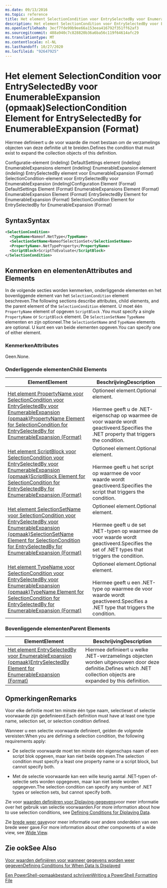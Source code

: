 ```yaml
---
ms.date: 09/13/2016
ms.topic: reference
title: Het element SelectionCondition voor EntrySelectedBy voor EnumerableExpansion (opmaak)
description: Het element SelectionCondition voor EntrySelectedBy voor EnumerableExpansion (opmaak)
ms.openlocfilehash: 3ecf7fde99b9ee66a153eea416792f351ff62af3
ms.sourcegitcommit: 488a940c7c828820b36a6ba56c119f64614afc29
ms.translationtype: MT
ms.contentlocale: nl-NL
ms.lasthandoff: 10/27/2020
ms.locfileid: "92647925"
---
```

# <a name="selectioncondition-element-for-entryselectedby-for-enumerableexpansion-format"></a><span data-ttu-id="f18b5-103">Het element SelectionCondition voor EntrySelectedBy voor EnumerableExpansion (opmaak)</span><span class="sxs-lookup"><span data-stu-id="f18b5-103">SelectionCondition Element for EntrySelectedBy for EnumerableExpansion (Format)</span></span>

<span data-ttu-id="f18b5-104">Hiermee definieert u de voor waarde die moet bestaan om de verzamelings objecten van deze definitie uit te breiden.</span><span class="sxs-lookup"><span data-stu-id="f18b5-104">Defines the condition that must exist to expand the collection objects of this definition.</span></span>

<span data-ttu-id="f18b5-105">Configuratie-element (indeling) DefaultSettings element (indeling) EnumerableExpansions element (indeling) EnumerableExpansion element (indeling) EntrySelectedBy element voor EnumerableExpansion (Format) SelectionCondition-element voor EntrySelectedBy voor EnumerableExpansion (indeling)</span><span class="sxs-lookup"><span data-stu-id="f18b5-105">Configuration Element (Format) DefaultSettings Element (Format) EnumerableExpansions Element (Format) EnumerableExpansion Element (Format) EntrySelectedBy Element for EnumerableExpansion (Format) SelectionCondition Element for EntrySelectedBy for EnumerableExpansion (Format)</span></span>

## <a name="syntax"></a><span data-ttu-id="f18b5-106">Syntax</span><span class="sxs-lookup"><span data-stu-id="f18b5-106">Syntax</span></span>

```xml
<SelectionCondition>
  <TypeName>Nameof.NetType</TypeName>
  <SelectionSetName>NameofSelectionSet</SelectionSetName>
  <PropertyName>.NetTypeProperty</PropertyName>
  <ScriptBlock>ScriptToEvaluate</ScriptBlock>
</SelectionCondition>
```

## <a name="attributes-and-elements"></a><span data-ttu-id="f18b5-107">Kenmerken en elementen</span><span class="sxs-lookup"><span data-stu-id="f18b5-107">Attributes and Elements</span></span>

<span data-ttu-id="f18b5-108">In de volgende secties worden kenmerken, onderliggende elementen en het bovenliggende element van het `SelectionCondition` element beschreven.</span><span class="sxs-lookup"><span data-stu-id="f18b5-108">The following sections describe attributes, child elements, and the parent element of the `SelectionCondition` element.</span></span> <span data-ttu-id="f18b5-109">U moet één `PropertyName` element of opgeven `ScriptBlock` .</span><span class="sxs-lookup"><span data-stu-id="f18b5-109">You must specify a single `PropertyName` or `ScriptBlock` element.</span></span> <span data-ttu-id="f18b5-110">De `SelectionSetName` `TypeName` elementen en zijn optioneel.</span><span class="sxs-lookup"><span data-stu-id="f18b5-110">The `SelectionSetName` and `TypeName` elements are optional.</span></span> <span data-ttu-id="f18b5-111">U kunt een van beide elementen opgeven.</span><span class="sxs-lookup"><span data-stu-id="f18b5-111">You can specify one of either element.</span></span>

### <a name="attributes"></a><span data-ttu-id="f18b5-112">Kenmerken</span><span class="sxs-lookup"><span data-stu-id="f18b5-112">Attributes</span></span>

<span data-ttu-id="f18b5-113">Geen.</span><span class="sxs-lookup"><span data-stu-id="f18b5-113">None.</span></span>

### <a name="child-elements"></a><span data-ttu-id="f18b5-114">Onderliggende elementen</span><span class="sxs-lookup"><span data-stu-id="f18b5-114">Child Elements</span></span>

|<span data-ttu-id="f18b5-115">Element</span><span class="sxs-lookup"><span data-stu-id="f18b5-115">Element</span></span>|<span data-ttu-id="f18b5-116">Beschrijving</span><span class="sxs-lookup"><span data-stu-id="f18b5-116">Description</span></span>|
|-------------|-----------------|
|[<span data-ttu-id="f18b5-117">Het element PropertyName voor SelectionCondition voor EntrySelectedBy voor EnumerableExpansion (opmaak)</span><span class="sxs-lookup"><span data-stu-id="f18b5-117">PropertyName Element for SelectionCondition for EntrySelectedBy for EnumerableExpansion (Format)</span></span>](./propertyname-element-for-selectioncondition-for-entryselectedby-for-enumerableexpansion-format.md)|<span data-ttu-id="f18b5-118">Optioneel element.</span><span class="sxs-lookup"><span data-stu-id="f18b5-118">Optional element.</span></span><br /><br /> <span data-ttu-id="f18b5-119">Hiermee geeft u de .NET-eigenschap op waarmee de voor waarde wordt geactiveerd.</span><span class="sxs-lookup"><span data-stu-id="f18b5-119">Specifies the .NET property that triggers the condition.</span></span>|
|[<span data-ttu-id="f18b5-120">Het element ScriptBlock voor SelectionCondition voor EntrySelectedBy voor EnumerableExpansion (opmaak)</span><span class="sxs-lookup"><span data-stu-id="f18b5-120">ScriptBlock Element for SelectionCondition for EntrySelectedBy for EnumerableExpansion (Format)</span></span>](./scriptblock-element-for-selectioncondition-for-entryselectedby-for-enumerableexpansion-format.md)|<span data-ttu-id="f18b5-121">Optioneel element.</span><span class="sxs-lookup"><span data-stu-id="f18b5-121">Optional element.</span></span><br /><br /> <span data-ttu-id="f18b5-122">Hiermee geeft u het script op waarmee de voor waarde wordt geactiveerd.</span><span class="sxs-lookup"><span data-stu-id="f18b5-122">Specifies the script that triggers the condition.</span></span>|
|[<span data-ttu-id="f18b5-123">Het element SelectionSetName voor SelectionCondition voor EntrySelectedBy voor EnumerableExpansion (opmaak)</span><span class="sxs-lookup"><span data-stu-id="f18b5-123">SelectionSetName Element for SelectionCondition for EntrySelectedBy for EnumerableExpansion (Format)</span></span>](./selectionsetname-element-for-selectioncondition-for-entryselectedby-for-enumerableexpansion-format.md)|<span data-ttu-id="f18b5-124">Optioneel element.</span><span class="sxs-lookup"><span data-stu-id="f18b5-124">Optional element.</span></span><br /><br /> <span data-ttu-id="f18b5-125">Hiermee geeft u de set .NET-typen op waarmee de voor waarde wordt geactiveerd.</span><span class="sxs-lookup"><span data-stu-id="f18b5-125">Specifies the set of .NET types that triggers the condition.</span></span>|
|[<span data-ttu-id="f18b5-126">Het element TypeName voor SelectionCondition voor EntrySelectedBy voor EnumerableExpansion (opmaak)</span><span class="sxs-lookup"><span data-stu-id="f18b5-126">TypeName Element for SelectionCondition for EntrySelectedBy for EnumerableExpansion (Format)</span></span>](./typename-element-for-selectioncondition-for-entryselectedby-for-enumerableexpansion-format.md)|<span data-ttu-id="f18b5-127">Optioneel element.</span><span class="sxs-lookup"><span data-stu-id="f18b5-127">Optional element.</span></span><br /><br /> <span data-ttu-id="f18b5-128">Hiermee geeft u een .NET-type op waarmee de voor waarde wordt geactiveerd.</span><span class="sxs-lookup"><span data-stu-id="f18b5-128">Specifies a .NET type that triggers the condition.</span></span>|

### <a name="parent-elements"></a><span data-ttu-id="f18b5-129">Bovenliggende elementen</span><span class="sxs-lookup"><span data-stu-id="f18b5-129">Parent Elements</span></span>

|<span data-ttu-id="f18b5-130">Element</span><span class="sxs-lookup"><span data-stu-id="f18b5-130">Element</span></span>|<span data-ttu-id="f18b5-131">Beschrijving</span><span class="sxs-lookup"><span data-stu-id="f18b5-131">Description</span></span>|
|-------------|-----------------|
|[<span data-ttu-id="f18b5-132">Het element EntrySelectedBy voor EnumerableExpansion (opmaak)</span><span class="sxs-lookup"><span data-stu-id="f18b5-132">EntrySelectedBy Element for EnumerableExpansion (Format)</span></span>](./entryselectedby-element-for-enumerableexpansion-format.md)|<span data-ttu-id="f18b5-133">Hiermee definieert u welke .NET-verzamelings objecten worden uitgevouwen door deze definitie.</span><span class="sxs-lookup"><span data-stu-id="f18b5-133">Defines which .NET collection objects are expanded by this definition.</span></span>|

## <a name="remarks"></a><span data-ttu-id="f18b5-134">Opmerkingen</span><span class="sxs-lookup"><span data-stu-id="f18b5-134">Remarks</span></span>

<span data-ttu-id="f18b5-135">Voor elke definitie moet ten minste één type naam, selectieset of selectie voorwaarde zijn gedefinieerd.</span><span class="sxs-lookup"><span data-stu-id="f18b5-135">Each definition must have at least one type name, selection set, or selection condition defined.</span></span>

<span data-ttu-id="f18b5-136">Wanneer u een selectie voorwaarde definieert, gelden de volgende vereisten:</span><span class="sxs-lookup"><span data-stu-id="f18b5-136">When you are defining a selection condition, the following requirements apply:</span></span>

- <span data-ttu-id="f18b5-137">De selectie voorwaarde moet ten minste één eigenschaps naam of een script blok opgeven, maar kan niet beide opgeven.</span><span class="sxs-lookup"><span data-stu-id="f18b5-137">The selection condition must specify a least one property name or a script block, but cannot specify both.</span></span>

- <span data-ttu-id="f18b5-138">Met de selectie voorwaarde kan een wille keurig aantal .NET-typen of-selectie sets worden opgegeven, maar kan niet beide worden opgegeven.</span><span class="sxs-lookup"><span data-stu-id="f18b5-138">The selection condition can specify any number of .NET types or selection sets, but cannot specify both.</span></span>

<span data-ttu-id="f18b5-139">Zie voor [waarden definiëren voor Diplaying-gegevens](./defining-conditions-for-displaying-data.md)voor meer informatie over het gebruik van selectie voorwaarden.</span><span class="sxs-lookup"><span data-stu-id="f18b5-139">For more information about how to use selection conditions, see [Defining Conditions for Diplaying Data](./defining-conditions-for-displaying-data.md).</span></span>

<span data-ttu-id="f18b5-140">Zie [brede weer gave](./creating-a-wide-view.md)voor meer informatie over andere onderdelen van een brede weer gave.</span><span class="sxs-lookup"><span data-stu-id="f18b5-140">For more information about other components of a wide view, see [Wide View](./creating-a-wide-view.md).</span></span>

## <a name="see-also"></a><span data-ttu-id="f18b5-141">Zie ook</span><span class="sxs-lookup"><span data-stu-id="f18b5-141">See Also</span></span>

[<span data-ttu-id="f18b5-142">Voor waarden definiëren voor wanneer gegevens worden weer gegeven</span><span class="sxs-lookup"><span data-stu-id="f18b5-142">Defining Conditions for When Data Is Displayed</span></span>](./defining-conditions-for-displaying-data.md)

[<span data-ttu-id="f18b5-143">Een PowerShell-opmaakbestand schrijven</span><span class="sxs-lookup"><span data-stu-id="f18b5-143">Writing a PowerShell Formatting File</span></span>](./writing-a-powershell-formatting-file.md)
